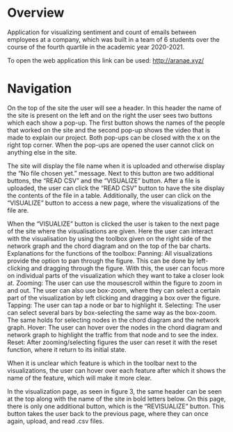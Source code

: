 # Overview
Application for visualizing sentiment and count of emails between employees at a company, which was built in a team of 6 students over the course of the fourth quartile in the academic year 2020-2021.

To open the web application this link can be used:
http://aranae.xyz/

# Navigation
On the top of the site the user will see a header. In this header the name of the site is present on the left and on the right the user sees two buttons which each show a pop-up.
The first button shows the names of the people that worked on the site and the second pop-up shows the video that is made to explain our project. Both pop-ups can be closed with the 
x on the right top corner. When the pop-ups are opened the user cannot click on anything else in the site.

The site will display the file name when it is uploaded and otherwise display the “No file chosen yet.” message. Next to this button are two additional buttons, 
the “READ CSV” and the “VISUALIZE” button. After a file is uploaded, the user can click the “READ CSV” button to have the site display the contents of the file in a table. 
Additionally, the user can click on the “VISUALIZE” button to access a new page, where the visualizations of the file are.

When the “VISUALIZE” button is clicked the user is taken to the next page of the site where the visualisations are given. Here the user can interact with the visualisation by using the 
toolbox given on the right side of the network graph and the chord diagram and on the top of the bar charts.
Explanations for the functions of the toolbox:
Panning: All visualizations provide the option to pan through the figure. This can be done by left-clicking and dragging through the figure. 
         With this, the user can focus more on individual parts of the visualization which they want to take a closer look at.
Zooming: The user can use the mousescroll within the figure to zoom in and out. The user can also use box-zoom, where they can select a certain part of the visualization by left clicking 
         and dragging a box over the figure. 
Tapping: The user can tap a node or bar to highlight it.
Selecting: The user can select several bars by box-selecting the same way as the box-zoom. The same holds for selecting nodes in the chord diagram and the network graph.
Hover: The user can hover over the nodes in the chord diagram and network graph to highlight the traffic from that node and to see the index.
Reset: After zooming/selecting figures the user can reset it with the reset function, where it return to its initial state.

When it is unclear which feature is which in the toolbar next to the visualizations, the user can hover over each feature after which it shows the name of the feature, which will make it 
more clear.

In the visualization page, as seen in figure 3, the same header can be seen at the top along with the name of the site in bold letters below. 
On this page, there is only one additional button, which is the “REVISUALIZE” button. This button takes the user back to the previous page, where they can once again, 
upload, and read .csv files.
